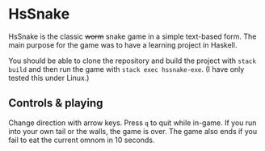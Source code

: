 # HsSnake

HsSnake is the classic ~~worm~~ snake game in a simple text-based form.
The main purpose for the game was to have a learning project in Haskell.

You should be able to clone the repository and build the project
with ```stack build``` and then run the game with  ```stack exec hssnake-exe```.
(I have only tested this under Linux.)


## Controls & playing 
Change direction with arrow keys. Press `q` to quit while in-game.
If you run into your own tail or the walls, the game is over.
The game also ends if you fail to eat the current omnom in 10 seconds.

